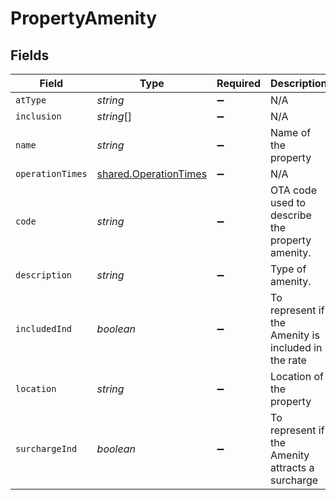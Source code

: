 # PropertyAmenity


## Fields

| Field                                                          | Type                                                           | Required                                                       | Description                                                    | Example                                                        |
| -------------------------------------------------------------- | -------------------------------------------------------------- | -------------------------------------------------------------- | -------------------------------------------------------------- | -------------------------------------------------------------- |
| `atType`                                                       | *string*                                                       | :heavy_minus_sign:                                             | N/A                                                            | PropertyAmenity                                                |
| `inclusion`                                                    | *string*[]                                                     | :heavy_minus_sign:                                             | N/A                                                            |                                                                |
| `name`                                                         | *string*                                                       | :heavy_minus_sign:                                             | Name of the property                                           |                                                                |
| `operationTimes`                                               | [shared.OperationTimes](../../models/shared/operationtimes.md) | :heavy_minus_sign:                                             | N/A                                                            |                                                                |
| `code`                                                         | *string*                                                       | :heavy_minus_sign:                                             | OTA code used to describe the property amenity.                |                                                                |
| `description`                                                  | *string*                                                       | :heavy_minus_sign:                                             | Type of amenity.                                               |                                                                |
| `includedInd`                                                  | *boolean*                                                      | :heavy_minus_sign:                                             | To represent if the Amenity is included in the rate            |                                                                |
| `location`                                                     | *string*                                                       | :heavy_minus_sign:                                             | Location of the property                                       |                                                                |
| `surchargeInd`                                                 | *boolean*                                                      | :heavy_minus_sign:                                             | To represent if the Amenity attracts a surcharge               |                                                                |